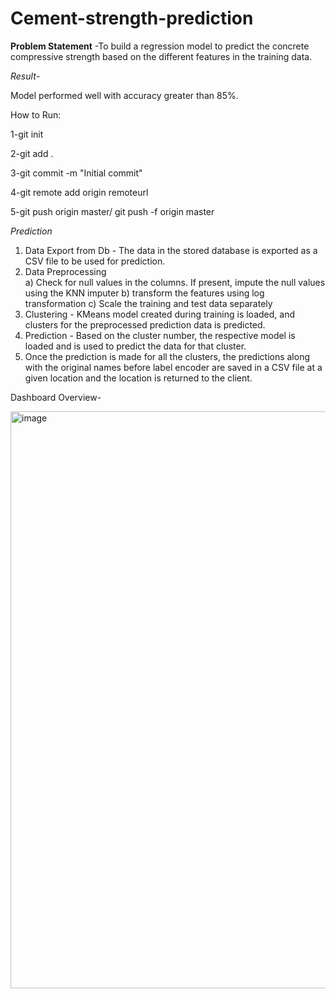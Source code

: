 # Cement-strength-prediction

**Problem Statement**
-To build a regression model to predict the concrete compressive strength based on the different features in the training data. 


*Result*-


Model performed well with accuracy greater than 85%.

How to Run:


1-git init


2-git add .


3-git commit -m "Initial commit"


4-git remote add origin remoteurl



5-git push origin master/ git push -f origin master

*Prediction*
 
1) Data Export from Db - The data in the stored database is exported as a CSV file to be used for prediction.
2) Data Preprocessing   
   a) Check for null values in the columns. If present, impute the null values using the KNN imputer
   b) transform the features using log transformation
   c) Scale the training and test data separately 
3) Clustering - KMeans model created during training is loaded, and clusters for the preprocessed prediction data is predicted.
4) Prediction - Based on the cluster number, the respective model is loaded and is used to predict the data for that cluster.
5) Once the prediction is made for all the clusters, the predictions along with the original names before label encoder are saved in a CSV file at a given location and the location is returned to the client.




Dashboard Overview-


<img width="923" alt="image" src="https://user-images.githubusercontent.com/90152799/180617470-107ab536-9024-4dbd-a683-83f6e4ef971c.png">
